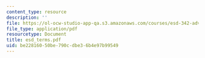 ```yaml
---
content_type: resource
description: ''
file: https://ol-ocw-studio-app-qa.s3.amazonaws.com/courses/esd-342-advanced-system-architecture-spring-2006/be22816050be790cdbe36b4e97b99549_esd_terms.pdf
file_type: application/pdf
resourcetype: Document
title: esd_terms.pdf
uid: be228160-50be-790c-dbe3-6b4e97b99549
---
```


